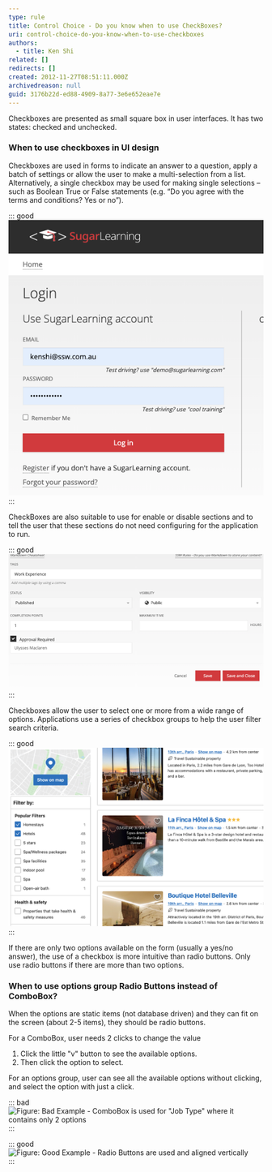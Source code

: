 ```yaml
---
type: rule
title: Control Choice - Do you know when to use CheckBoxes?
uri: control-choice-do-you-know-when-to-use-checkboxes
authors:
  - title: Ken Shi
related: []
redirects: []
created: 2012-11-27T08:51:11.000Z
archivedreason: null
guid: 3176b22d-ed88-4909-8a77-3e6e652eae7e
---
```

Checkboxes are presented as small square box in user interfaces. It has two states: checked and unchecked. 

<!--endintro-->

### When to use checkboxes in UI design

Checkboxes are used in forms to indicate an answer to a question, apply a batch of settings or allow the user to make a multi-selection from a list. Alternatively, a single checkbox may be used for making single selections – such as Boolean True or False statements (e.g. “Do you agree with the terms and conditions? Yes or no”).

::: good\
![Figure: Good Example - Accepting or refusing to remember accounts when login to SugarLearning (the single selection checkbox)](sugarlearning-rememberme.png)
:::

CheckBoxes are also suitable to use for enable or disable sections and to tell the user that these sections do not need configuring for the application to run.

::: good\
![Figure: Good Example - CheckBoxes are used to setup the approval workflow in SugarLearning, only need to enter the approv when the checkbox is checked](sugarlearning-approval.png)
:::

Checkboxes allow the user to select one or more from a  wide range of options. Applications use a series of checkbox groups to help the user filter search criteria.

::: good\
![Figure: Good Example - Booking.com’s users frequently use the checkbox filters when making a booking.](bookingsites.png)
:::

If there are only two options available on the form (usually a yes/no answer), the use of a checkbox is more intuitive than radio buttons. Only use radio buttons if there are more than two options.

### When to use options group Radio Buttons instead of ComboBox?
When the options are static items (not database driven) and they can fit on the screen (about 2-5 items), they should be radio buttons.

For a ComboBox, user needs 2 clicks to change the value

1. Click the little "v" button to see the available options.
2. Then click the option to select.

For an options group, user can see all the available options without clicking, and select the option with just a click.

::: bad  
![Figure: Bad Example - ComboBox is used for "Job Type" where it contains only 2 options](https://www.ssw.com.au/rules/7bc61bd6260b11c47497bca703306b7c/NotUsingRadioButtons.gif)  
:::

::: good  
![Figure: Good Example - Radio Buttons are used and aligned vertically](https://www.ssw.com.au/rules/98ff988107e5d4543d2c344394249dc0/UsingRadioButtons.gif)  
:::